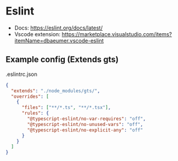 # Eslint

- Docs: https://eslint.org/docs/latest/
- Vscode extension: https://marketplace.visualstudio.com/items?itemName=dbaeumer.vscode-eslint

## Example config (Extends gts)

.eslintrc.json

```json
{
  "extends": "./node_modules/gts/",
  "overrides": [
    {
      "files": ["**/*.ts", "**/*.tsx"],
      "rules": {
        "@typescript-eslint/no-var-requires": "off",
        "@typescript-eslint/no-unused-vars": "off",
        "@typescript-eslint/no-explicit-any": "off"
      }
    }
  ]
}
```
